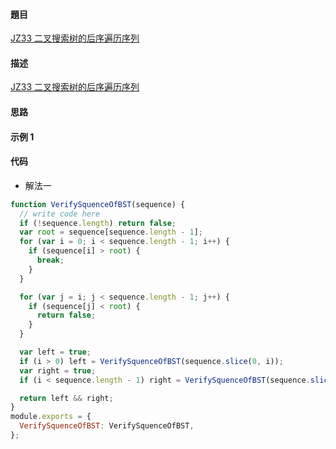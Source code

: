 #### 題目

[JZ33 二叉搜索树的后序遍历序列](https://www.nowcoder.com/practice/a861533d45854474ac791d90e447bafd?tpId=13&tqId=23289&ru=/practice/a861533d45854474ac791d90e447bafd&qru=/ta/coding-interviews/question-ranking)

#### 描述

[JZ33 二叉搜索树的后序遍历序列](https://www.nowcoder.com/practice/a861533d45854474ac791d90e447bafd?tpId=13&tqId=23289&ru=/practice/a861533d45854474ac791d90e447bafd&qru=/ta/coding-interviews/question-ranking)

#### 思路

#### 示例 1

#### 代码

- 解法一

```js
function VerifySquenceOfBST(sequence) {
  // write code here
  if (!sequence.length) return false;
  var root = sequence[sequence.length - 1];
  for (var i = 0; i < sequence.length - 1; i++) {
    if (sequence[i] > root) {
      break;
    }
  }

  for (var j = i; j < sequence.length - 1; j++) {
    if (sequence[j] < root) {
      return false;
    }
  }

  var left = true;
  if (i > 0) left = VerifySquenceOfBST(sequence.slice(0, i));
  var right = true;
  if (i < sequence.length - 1) right = VerifySquenceOfBST(sequence.slice(i, sequence.length - 1));

  return left && right;
}
module.exports = {
  VerifySquenceOfBST: VerifySquenceOfBST,
};
```
